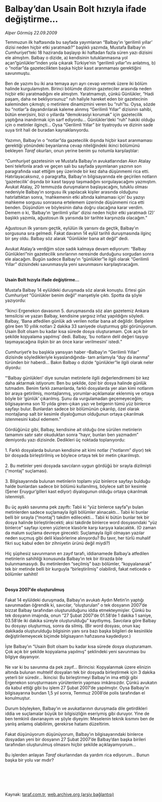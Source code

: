 # Balbay’dan Usain Bolt hızıyla ifade değiştirme...

*Alper Görmüş 22.09.2009*

<div class="taraf_structure_2col_1zq">
<div class="margen_n">



 <p>Temmuzun ilk haftasında bu sayfada yayımlanan “Balbay’ın ‘gerilimli yıllar’ dizisi neden hiçbir etki yaratmadı?” başlıklı yazımda, Mustafa Balbay’ın <i>Cumhuriyet</i>’teki 18 haziranda başlayıp iki haftadan fazla süren yazı dizisini ele almıştım. Balbay o dizide, a) kendisinin tutuklanmasına yol açan“günlükler”inden yola çıkarak Türkiye’nin “gerilimli yıllar”ını anlatmış, b) o “notlar”da gazetecilikten başka hiçbir kasıt aranmaması gerektiğini savunmuştu. <br/><br/>Ben de yazımı bu iki ana temaya ayrı ayrı cevap vermek üzere iki bölüm halinde kurgulamıştım. Birinci bölümde dizinin gazeteciler arasında neden hiçbir etki yaratmadığını ele almıştım. Yaratmamıştı, çünkü Günlükler, “Hadi paşam, daha ne bekliyorsunuz” ruh haliyle hareket eden bir gazetecinin kaleminden çıkmıştı; o metinlere dinamizmini veren bu “ruh”tu. Oysa, sözde bu “notlar”a dayandırılarak kaleme alınmış “Gerilimli Yıllar” dizisinin sahibi, bütün enerjisini, bizi o yıllarda “demokrasiyi korumak” için gazetecilik yaptığına inandırmak için sarf ediyordu... Günlükler’deki “ruh” hakiki olduğu için o metinler ilginçti... Oysa “Gerilimli Yıllar” bir tiyatroydu ve dizinin sade suya tirit hali de buradan kaynaklanıyordu. <br/><br/>Yazımın, Balbay’ın o “notlar”da gazetecilik dışında hiçbir kasıt aranmaması gerektiği yönündeki beyanlarına cevap niteliğindeki ikinci bölümünü bekleyen <i>Taraf</i> okurları, onun yerine benim şu notumla karşılaştılar: <br/><br/>“<i>Cumhuriyet </i>gazetesinin ve Mustafa Balbay’ın avukatlarından Akın Atalay beni telefonla aradı ve geçen salı bu sayfada yayımlanan yazının son paragrafında vaat ettiğim şey üzerinde bir kez daha düşünmemi rica etti. Hatırlayacaksınız, o paragrafta, Balbay’ın bilgisayarında ele geçirilen notların ‘gazetecilik’ dışında bir kasıt taşıyıp taşımadığını sorgulayacağımı yazmıştım. Avukat Atalay, 20 temmuzda duruşmaların başlayacağını, tutuklu olması nedeniyle Balbay’ın sorgusu ilk yapılacak kişiler arasında olduğunu hatırlattıktan sonra, ‘mahkemenin etki altında kalmaması için’ bu yazıyı mahkeme sorgusu sonrasına ertelemem üzerinde düşünmemi rica etti benden. Düşündüm ve böylesinin daha doğru olacağına karar verdim. Demem o ki, ‘Balbay’ın ‘gerilimli yıllar’ dizisi neden hiçbir etki yaratmadı (2)’ başlıklı yazımla, ağustosun ilk yarısında bir tarihte karşınızda olacağım.” <br/><br/>Ağustosun ilk yarısını geçtik, eylülün ilk yarısını da geçtik, Balbay’ın sorgusuna sıra gelmedi. Fakat davanın 14 eylül tarihli duruşmasında ilginç bir şey oldu. Balbay söz alarak “Günlükler bana ait değil” dedi. <br/><br/>Avukat Atalay’a verdiğim söze sadık kalmaya devam ediyorum: “Balbay Günlükleri”nin gazetecilik sınırlarının neresinde durduğunu sorgudan sonra ele alacağım. Bugün sadece Balbay’ın “günlükler”le ilgili olarak “Gerilimli Yıllar” dizisindeki savunmasıyla yeni savunmasını karşılaştıracağım. <b><br/><br/><br/>Usain Bolt hızıyla ifade değiştirme... </b><br/><br/>Mustafa Balbay 14 eylüldeki duruşmada söz alarak konuştu. Ertesi gün <i>Cumhuriyet </i>“Günlükler benim değil” manşetiyle çıktı. Spotta da şöyle yazıyordu: <br/><br/>“İkinci Ergenekon davasının 5. duruşmasında söz alan gazetemiz Ankara temsilcisi ve yazarı Balbay, kendisine yargısız infaz yapıldığını söyledi. Balbay, ‘Bana atfedilen günlük adı verilen notlar bana ait değildir. Belgelere göre ben 10 yıllık notları 2 dakika 33 saniyede oluşturmuş gibi görünüyorum. Usain Bolt olsam bu kadar kısa sürede dosya oluşturamam. Çok açık bir şekilde kopyalama yapılmış’ dedi. Balbay, ‘bu notların delil değeri taşıyıp taşımayacağına ilişkin bir an önce karar verilmesini’ istedi.”<i> <br/><br/>Cumhuriyet</i>’e bu başlıkla yansıyan haber –Balbay’ın “Gerilimli Yıllar” dizisinde söyledikleriyle kıyaslandığında- tam anlamıyla “duy da inanma” türünden bir haberdi... Bakın Balbay o dizide “günlükler”le ilgili olarak neler diyordu: <br/><br/>“‘Balbay günlükleri’ diye sunulan metinlerle ilgili değerlendirmemi bir kez daha aktarmak istiyorum: Ben bu şekilde, özel bir dosya halinde günlük tutmadım. Benim farklı zamanlarda, farklı dosyalarda yer alan kimi notlarım bir araya getirilmiş, montajlanmış, yorumlar-açıklamalar eklenmiş ve ortaya böyle bir ‘günlük’ çıkarılmış. Şunu da vurgulamadan geçemeyeceğim; bilgisayarıma son 10 yılda giren-çıkan yazı ve belgenin tümü yüz binlerce sayfayı bulur. Bunlardan sadece bir bölümünün çıkarılıp, özel olarak montajlanıp salt bir kesimle diyaloğumun olduğunun ortaya çıkarılmak istenmesini kabul edemem.” <br/><br/>Gördüğünüz gibi, Balbay, kendisine ait olduğu öne sürülen metinlerin tamamını satır satır okuduktan sonra “hayır, bunları ben yazmadım” demiyordu yazı dizisinde. Dedikleri üç noktada toplanıyordu: <br/><br/>1. Farklı dosyalarda bulunan kendisine ait kimi notlar (“notlarım” diyor) tek bir dosyada birleştirilmiş ve böylece ortaya tek bir metin çıkarılmıştı. <br/><br/>2. Bu metinler yeni dosyada savcıların uygun gördüğü bir sırayla dizilmişti (“montaj” suçlaması). <br/><br/>3. Bilgisayarında bulunan metinlerin toplamı yüz binlerce sayfayı bulduğu halde bunlardan sadece bir bölümü kullanılmış, böylece salt bir kesimle (Şener Eruygur’gilleri kast ediyor) diyalogunun olduğu ortaya çıkarılmak istenmişti. <br/><br/>Bu üç ayaklı savunma pek zayıftı: Tabii ki “yüz binlerce sayfa”yı bulan metinlerden sadece suçlamayla ilgili bölümler alınacaktı... Tabii ki bunlar belli bir sırayla (“montaj”) takdim edilecekti... Tabii ki bütün bunlar tek bir dosya halinde birleştirilecekti; aksi takdirde binlerce word dosyasındaki “yüz binlerce” sayfayı içeren yüzlerce klasörle karşı karşıya kalacaktık. (O zaman da malum suçlama devreye girecekti: Suçlamayla ilgili olmayan yazılar neden suçmuş gibi delil klasörlerine alınıyordu? Bu tavır, her türlü muhalif fikri suç kabul eden bir zihniyetin ürünü değil miydi?) <br/><br/>Hiç şüphesiz savunmanın en zayıf tarafı, iddianamede Balbay’a atfedilen metinlerin sahihliği konusunda Balbay’ın tek bir itirazda bile bulunmamasıydı. Bu metinlerden “seçilmiş” bazı bölümler, “kopyalanarak” tek bir metinde belli bir kurguyla “birleştirilmiş” olabilirdi, fakat neticede o bölümler sahihti!<b> <br/><br/><br/>Dosya 2007’de oluşturulmuş</b> <br/><br/>Fakat 14 eylüldeki duruşmada, Balbay’ın avukatı Aydın Metin’in yaptığı savunmadan öğrendik ki, savcılar, “oluşturulan” o tek dosyanın 2007’de bizzat Balbay tarafından oluşturulduğunu iddia etmekteymişler. Çünkü bu tek dosyanın imajında, onun “27 Şubat 2007’de 01.58’de 1 dakika 1 saniye, 03.58’de iki dakika süreyle oluşturulduğu” kayıtlıymış. Savcılara göre Balbay bu dosyayı oluşturmuş, sonra da silmiş. (Bir word dosyası, onun kaç dakikada oluşturulduğu bilgisinin yanı sıra bazı başka bilgileri de kesinlikle değiştirilemeyecek biçimde bilgisayarın hafızasına kaydediyor.) <br/><br/>İşte Balbay’ın “Usain Bolt olsam bu kadar kısa sürede dosya oluşturamam. Çok açık bir şekilde kopyalama yapılmış” şeklindeki yeni savunması bu bilgiye dayanıyor. <br/><br/>Ne var ki bu savunma da pek zayıf... Birincisi: Kopyalanmak üzere elinizin altında bulunan muhtelif dosyaları tek bir dosyada birleştirmek için 3 dakika yeterli bir süredir... İkincisi: Bu birleştirmeyi Balbay’ın ima ettiği gibi Ergenekon soruşturmasını yürütenlerin yapması imkânsızdır. Çünkü avukatın da kabul ettiği gibi bu işlem 27 Şubat 2007’de yapılmıştır. Oysa Balbay’ın bilgisayarına bundan 1,5 yıl sonra, Temmuz 2008’de polis tarafından el konulmuştur. <br/><br/>Durum böyleyken, Balbay’ın ve avukatlarının duruşmada dile getirdikleri iddia ve suçlamalar büyük bir bilgisizliğin eseriymiş gibi duruyor. Yine de ben temkinli davranayım ve şöyle diyeyim: Meselenin teknik kısmını ben de yanlış anlamış olabilirim, gerekirse hatamı düzeltirim. <br/><br/>Fakat düşünüyorum düşünüyorum, Balbay’ın bilgisayarındaki binlerce dosyadan yeni bir dosyanın 27 Şubat 2007’de Balbay’dan başka birileri tarafından oluşturulmuş olmasını hiçbir şekilde açıklayamıyorum... <br/><br/>Bu işlerden anlayan <i>Taraf </i>okurlarından da yardım rica ediyorum... Bunun başka bir yolu var mıdır?</p>
<br/>
<br/>
<br/>



<br/>


<div id="taraf_not">
</div>

</div>


</div>

Kaynak: [taraf.com.tr](http://taraf.com.tr:80/makale/7550.htm), [web.archive.org (arşiv bağlantısı)](http://web.archive.org/web/20091212103744/http://taraf.com.tr:80/makale/7550.htm)
